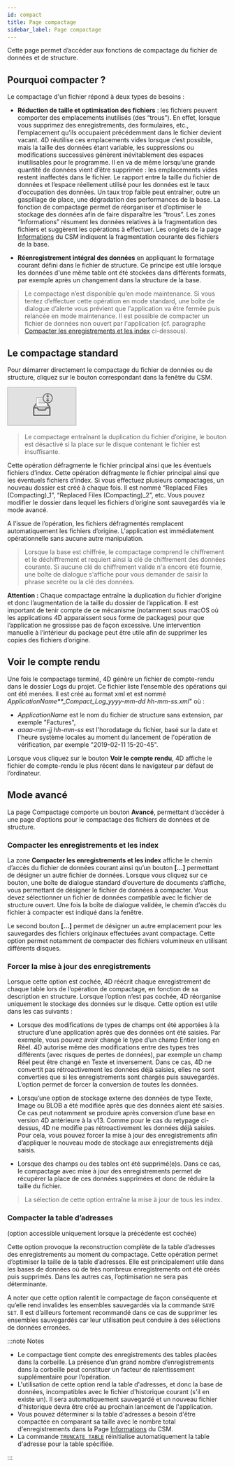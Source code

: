 ```yaml
---
id: compact
title: Page compactage
sidebar_label: Page compactage
---
```


Cette page permet d’accéder aux fonctions de compactage du fichier de données et de structure.

## Pourquoi compacter ?

Le compactage d'un fichier répond à deux types de besoins :

- **Réduction de taille et optimisation des fichiers** : les fichiers peuvent comporter des emplacements inutilisés (des “trous”). En effet, lorsque vous supprimez des enregistrements, des formulaires, etc., l’emplacement qu’ils occupaient précédemment dans le fichier devient vacant. 4D réutilise ces emplacements vides lorsque c’est possible, mais la taille des données étant variable, les suppressions ou modifications successives génèrent inévitablement des espaces inutilisables pour le programme. Il en va de même lorsqu’une grande quantité de données vient d’être supprimée : les emplacements vides restent inaffectés dans le fichier.
  Le rapport entre la taille du fichier de données et l’espace réellement utilisé pour les données est le taux d’occupation des données. Un taux trop faible peut entraîner, outre un gaspillage de place, une dégradation des performances de la base. La fonction de compactage permet de réorganiser et d’optimiser le stockage des données afin de faire disparaître les “trous”.
  Les zones “Informations” résument les données relatives à la fragmentation des fichiers et suggèrent les opérations à effectuer. Les onglets de la page [Informations](information.md#data) du CSM indiquent la fragmentation courante des fichiers de la base.

- **Réenregistrement intégral des données** en appliquant le formatage courant défini dans le fichier de structure. Ce principe est utile lorsque les données d'une même table ont été stockées dans différents formats, par exemple après un changement dans la structure de la base.

> Le compactage n’est disponible qu’en mode maintenance. Si vous tentez d’effectuer cette opération en mode standard, une boîte de dialogue d’alerte vous prévient que l'application va être fermée puis relancée en mode maintenance. Il est possible de compacter un fichier de données non ouvert par l'application (cf. paragraphe [Compacter les enregistrements et les index](#compact-records-and-indexes) ci-dessous).

## Le compactage standard

Pour démarrer directement le compactage du fichier de données ou de structure, cliquez sur le bouton correspondant dans la fenêtre du CSM.

![](../assets/en/MSC/MSC_compact.png)

> Le compactage entraînant la duplication du fichier d’origine, le bouton est désactivé si la place sur le disque contenant le fichier est insuffisante.

Cette opération défragmente le fichier principal ainsi que les éventuels fichiers d’index. Cette opération défragmente le fichier principal ainsi que les éventuels fichiers d’index. Si vous effectuez plusieurs compactages, un nouveau dossier est créé à chaque fois. Il est nommé “Replaced Files (Compacting)_1”, “Replaced Files (Compacting)_2”, etc. Vous pouvez modifier le dossier dans lequel les fichiers d’origine sont sauvegardés via le mode avancé.

A l’issue de l’opération, les fichiers défragmentés remplacent automatiquement les fichiers d’origine. L'application est immédiatement opérationnelle sans aucune autre manipulation.

> Lorsque la base est chiffrée, le compactage comprend le chiffrement et le déchiffrement et requiert ainsi la clé de chiffrement des données courante. Si aucune clé de chiffrement valide n'a encore été fournie, une boîte de dialogue s'affiche pour vous demander de saisir la phrase secrète ou la clé des données.

**Attention :** Chaque compactage entraîne la duplication du fichier d’origine et donc l’augmentation de la taille du dossier de l’application. Il est important de tenir compte de ce mécanisme (notamment sous macOS où les applications 4D apparaissent sous forme de packages) pour que l’application ne grossisse pas de façon excessive. Une intervention manuelle à l’intérieur du package peut être utile afin de supprimer les copies des fichiers d’origine.

## Voir le compte rendu

Une fois le compactage terminé, 4D génère un fichier de compte-rendu dans le dossier Logs du projet. Ce fichier liste l’ensemble des opérations qui ont été menées. Il est créé au format xml et est nommé *ApplicationName\*\*_Compact_Log_yyyy-mm-dd hh-mm-ss.xml*" où :

- *ApplicationName* est le nom du fichier de structure sans extension, par exemple "Factures",
- *aaaa-mm-jj hh-mm-ss* est l'horodatage du fichier, basé sur la date et l'heure système locales au moment du lancement de l'opération de vérification, par exemple "2019-02-11 15-20-45".

Lorsque vous cliquez sur le bouton **Voir le compte rendu**, 4D affiche le fichier de compte-rendu le plus récent dans le navigateur par défaut de l’ordinateur.

## Mode avancé

La page Compactage comporte un bouton **Avancé**, permettant d’accéder à une page d’options pour le compactage des fichiers de données et de structure.

### Compacter les enregistrements et les index

La zone **Compacter les enregistrements et les index** affiche le chemin d’accès du fichier de données courant ainsi qu’un bouton **[...]** permettant de désigner un autre fichier de données. Lorsque vous cliquez sur ce bouton, une boîte de dialogue standard d’ouverture de documents s’affiche, vous permettant de désigner le fichier de données à compacter. Vous devez sélectionner un fichier de données compatible avec le fichier de structure ouvert. Une fois la boîte de dialogue validée, le chemin d’accès du fichier à compacter est indiqué dans la fenêtre.

Le second bouton **[...]** permet de désigner un autre emplacement pour les sauvegardes des fichiers originaux effectuées avant compactage. Cette option permet notamment de compacter des fichiers volumineux en utilisant différents disques.

### Forcer la mise à jour des enregistrements

Lorsque cette option est cochée, 4D réécrit chaque enregistrement de chaque table lors de l’opération de compactage, en fonction de sa description en structure. Lorsque l’option n’est pas cochée, 4D réorganise uniquement le stockage des données sur le disque. Cette option est utile dans les cas suivants :

- Lorsque des modifications de types de champs ont été apportées à la structure d’une application après que des données ont été saisies. Par exemple, vous pouvez avoir changé le type d’un champ Entier long en Réel. 4D autorise même des modifications entre des types très différents (avec risques de pertes de données), par exemple un champ Réel peut être changé en Texte et inversement.
  Dans ce cas, 4D ne convertit pas rétroactivement les données déjà saisies, elles ne sont converties que si les enregistrements sont chargés puis sauvegardés. L’option permet de forcer la conversion de toutes les données.

- Lorsqu’une option de stockage externe des données de type Texte, Image ou BLOB a été modifiée après que des données aient été saisies. Ce cas peut notamment se produire après conversion d’une base en version 4D antérieure à la v13. Comme pour le cas du retypage ci-dessus, 4D ne modifie pas rétroactivement les données déjà saisies. Pour cela, vous pouvez forcer la mise à jour des enregistrements afin d’appliquer le nouveau mode de stockage aux enregistrements déjà saisis.

- Lorsque des champs ou des tables ont été supprimé(e)s. Dans ce cas, le compactage avec mise à jour des enregistrements permet de récupérer la place de ces données supprimées et donc de réduire la taille du fichier.

> La sélection de cette option entraîne la mise à jour de tous les index.

### Compacter la table d’adresses

(option accessible uniquement lorsque la précédente est cochée)

Cette option provoque la reconstruction complète de la table d’adresses des enregistrements au moment du compactage. Cette opération permet d’optimiser la taille de la table d’adresses. Elle est principalement utile dans les bases de données où de très nombreux enregistrements ont été créés puis supprimés. Dans les autres cas, l’optimisation ne sera pas déterminante.

A noter que cette option ralentit le compactage de façon conséquente et qu’elle rend invalides les ensembles sauvegardés via la commande `SAVE SET`. Il est d’ailleurs fortement recommandé dans ce cas de supprimer les ensembles sauvegardés car leur utilisation peut conduire à des sélections de données erronées.

:::note Notes

- Le compactage tient compte des enregistrements des tables placées dans la corbeille. La présence d’un grand nombre d’enregistrements dans la corbeille peut constituer un facteur de ralentissement supplémentaire pour l’opération.
- L'utilisation de cette option rend la table d'adresses, et donc la base de données, incompatibles avec le fichier d'historique courant (s'il en existe un). Il sera automatiquement sauvegardé et un nouveau fichier d'historique devra être créé au prochain lancement de l'application.
- Vous pouvez déterminer si la table d'adresses a besoin d'être compactée en comparant sa taille avec le nombre total d'enregistrements dans la Page [Informations](information.md) du CSM.
- La commande [`TRUNCATE TABLE`](../commands-legacy/truncate-table.md) réinitialise automatiquement la table d'adresse pour la table spécifiée.

:::
